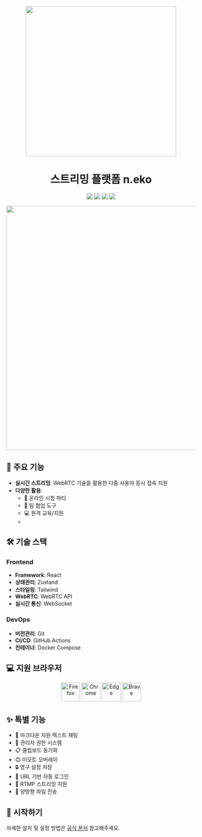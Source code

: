 <div align="center">
  
  <a href="https://github.com/m1k1o/neko">
    <img src="https://raw.githubusercontent.com/m1k1o/neko/master/docs/_media/logo.png" width="400"/>
  </a>

  <h1> 스트리밍 플랫폼 n.eko </h1>
  <p>
    <a href="https://github.com/m1k1o/neko/releases"><img src="https://img.shields.io/github/v/release/m1k1o/neko?style=flat-square"/></a>
    <a href="https://hub.docker.com/u/m1k1o/neko"><img src="https://img.shields.io/docker/pulls/m1k1o/neko?style=flat-square"/></a>
    <a href="https://discord.gg/3U6hWpC"><img src="https://img.shields.io/discord/665851821906067466?style=flat-square&logo=discord"/></a>
    <a href="https://github.com/sponsors/m1k1o"><img src="https://img.shields.io/badge/sponsor-red?style=flat-square&logo=github"/></a>
  </p>

  <img src="https://raw.githubusercontent.com/m1k1o/neko/master/docs/_media/intro.gif" width="650"/>
</div>

## 🌟 주요 기능

- **실시간 스트리밍**: WebRTC 기술을 활용한 다중 사용자 동시 접속 지원
- **다양한 활용**: 
  - 🎥 온라인 시청 파티
  - 👥 팀 협업 도구
  - 💻 원격 교육/지원
  - 
## 🛠 기술 스택

### Frontend
- **Framework**: React
- **상태관리**: Zustand
- **스타일링**: Tailwind
- **WebRTC**: WebRTC API
- **실시간 통신**: WebSocket

### DevOps
- **버전관리**: Git
- **CI/CD**: GitHub Actions
- **컨테이너**: Docker Compose

## 💻 지원 브라우저

<div align="center">
  <img src="https://raw.githubusercontent.com/m1k1o/neko/master/docs/_media/icons/firefox.svg" width="50" title="Firefox"/>
  <img src="https://raw.githubusercontent.com/m1k1o/neko/master/docs/_media/icons/google-chrome.svg" width="50" title="Chrome"/>
  <img src="https://raw.githubusercontent.com/m1k1o/neko/master/docs/_media/icons/microsoft-edge.svg" width="50" title="Edge"/>
  <img src="https://raw.githubusercontent.com/m1k1o/neko/master/docs/_media/icons/brave.svg" width="50" title="Brave"/>
</div>

## ✨ 특별 기능

- 📝 마크다운 지원 텍스트 채팅
- 👑 관리자 권한 시스템
- 📋 클립보드 동기화
- 😊 이모트 오버레이
- 🔒 영구 설정 저장
- 🔗 URL 기반 자동 로그인
- 📡 RTMP 스트리밍 지원
- 📂 양방향 파일 전송

## 🚀 시작하기

자세한 설치 및 설정 방법은 [공식 문서](https://neko.m1k1o.net/#/getting-started/) 참고해주세요.
 
